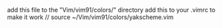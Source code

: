 add this file to the "Vim/vim91/colors/" directory
add this to your .vimrc to make it work // source ~/Vim/vim91/colors/yakscheme.vim

